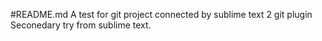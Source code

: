 #README.md
A test for git project connected by sublime text 2 git plugin
Seconedary try from sublime text.